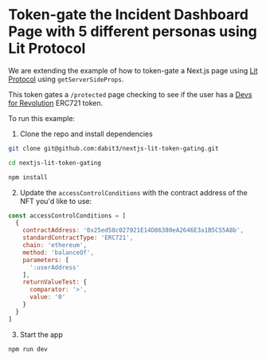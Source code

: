# Token-gate the Incident Dashboard Page with 5 different personas using Lit Protocol


We are extending the example of how to token-gate a Next.js page using [Lit Protocol](https://developer.litprotocol.com/) using `getServerSideProps`.


This token gates a `/protected` page checking to see if the user has a [Devs for Revolution](https://etherscan.io/address/0x25ed58c027921e14d86380ea2646e3a1b5c55a8b) ERC721 token.

To run this example:

1. Clone the repo and install dependencies

```sh
git clone git@github.com:dabit3/nextjs-lit-token-gating.git

cd nextjs-lit-token-gating

npm install
```

2. Update the `accessControlConditions` with the contract address of the NFT you'd like to use:

```javascript
const accessControlConditions = [
  {
    contractAddress: '0x25ed58c027921E14D86380eA2646E3a1B5C55A8b',
    standardContractType: 'ERC721',
    chain: 'ethereum',
    method: 'balanceOf',
    parameters: [
      ':userAddress'
    ],
    returnValueTest: {
      comparator: '>',
      value: '0'
    }
  }
]
```

3. Start the app

```sh
npm run dev
```